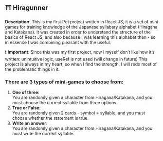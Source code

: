 ## ⛩ Hiragunner

__Description:__ This is my first Pet project written in React JS, it is a set of mini games for training knowledge of the Japanese syllabary alphabet (Hiragana and Katakana).
It was created in order to understand the structure of the basics of React JS, and also because I was learning this alphabet then - so in essence I was combining pleasant with the useful.

❗ <strong>Important: </strong> Since this was my first project, now I myself don’t like how it’s written: unintuitive logic, useRef is not used (will change in future)
This project is always in my heart, so when I find the strength, I will redo most of the problematic things in it.

### There are 3 types of mini-games to choose from:

  1. __One of three__:
     <br>
     You are randomly given a character from Hiragana/Katakana, and you must choose the correct syllable from three options.
  2. __True or False__:
     <br>
     You are randomly given 2 cards - symbol = syllable, and you must choose whether the statement is true.
  3. __Write an answer__:
     <br>
     You are randomly given a character from Hiragana/Katakana, and you must write the correct syllable.
